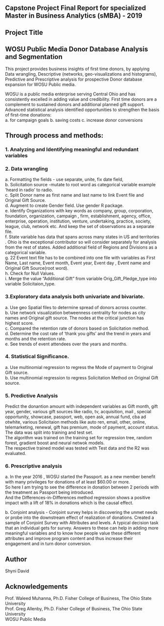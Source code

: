 ## Capstone Project Final Report for specialized Master in Business Analytics (sMBA) - 2019
## Project Title
## WOSU Public Media Donor Database Analysis and Segmentation
 
This project provides business insights of first time donors, by applying Data wrangling, Descriptive (networks, geo-visualizations and histograms), Predictive and Prescriptive analysis for prospective Donor database expansion for WOSU Public media. 

WOSU is a public media enterprise serving Central Ohio and has consistently excelled in adding value and credibility. First time donors are a complement to sustained donors and additional planned gift support. Advanced statistical analysis identified opportunities to strengthen the basis of first-time donations:  
   a. for campaign goals 
 	 b. saving costs 
 	 c. increase donor conversions
  


## Through process and methods:

### 1.	Analyzing and Identifying meaningful and redundant variables

### 2.	Data wrangling   
a. Formatting the fields - use separate, unite, fix date field,    
b. Solicitation source -mutate to root word as categorical variable example ‘heard in radio’  to radio.  
c. Split Donor name as first name and last name  to link Event file and Original Gift Source.   
d. Augment to create Gender field. Use gender R package.   
e. Identify Organizations with key words as company, group, corporation, foundation, organization, campaign , firm, establishment, agency, office, enterprise, operation, institution, venture, undertaking, practice, society, league, club, network etc. And keep the set of observations as a separate file.   
f. State variable has data that spans across many states in US and territories . Ohio is the exceptional contributor so  will consider separately for analysis from the rest of states.  Added additional field of Regions and Divisions as a categorical variable.   
g. 22 Event text file has to be combined into one file with variables as First Name, Last name, Event month, Event year, Event day , Event name and Original Gift Source(root word).    
h. Check for Null Values.    
i. Merge the value “Additional Gift” from variable Orig_Gift_Pledge_type into variable Solicitaion_type.    


### 3.Exploratory data analysis both  univariate and bivariate.  
a. Use geo Spatial files to determine spread  of donors  across counter.    
b. Use network visualization  betweenness centrality for nodes as city names and Original gift source. The nodes at the critical junction has highest score.    
c. Compared the retention rate of donors based on Solicitation method.   
d. Determine the cost rate of ‘thank you gifts’ and the trend in years and months and the retention rate.    
e. See trends of event attendees over the years and months.    


### 4.	Statistical Significance.     
a. Use multinomial regression to regress the Mode of payment to Original Gift source.       
b. Use multinomial regression to regress Solicitation Method on Original Gift source.  


### 5.	 Predictive Analysis   
Predict the donantion amount with independent variables as Gift month, gift year, gender, various gift sources like radio, tv, acquisition, mail , special opportunity, showcase, passport, web, open ask, annual fund, cba ad otwhite, various Solicitaion methods like auto ren, email, other, online, telemarketing, renewal, gift has premium, mode of payment, account status.    
The data was split into training and test set.   
The algorithm was trained on the training set for regression tree, random forest, gradient boost and neural netwok models.   
The respective trained model was tested with Test data and the R2 was evaluated.    



### 6.	Prescriptive analysis
a.	In the year 2016 , WOSU started the Passport.  as a new member benefit with many privileges for donations of at least $60.00 or more.    
So here I am trying to see the difference in donation  between 2 periods with the treatment as Passport  being introduced.   
And the Differences-in-Differences method regression shows a positive impact with a lift of 18% in donations which is the causal effect.   

b.	Conjoint analysis - 
Conjoint survey helps in discovering the unmet needs or probe into the downstream  effect of  realization of donations.
Created  a sample of Conjoint Survey with Attributes and levels. A typical decision task that an individual gets for survey. Answers to these  can help in adding more meaningful variables and to know how people value these different attributes  and improve program content and thus increase  their engagement  and in turn donor conversion.       
 
  
##  Author
   Shyni David  
  
  
##  Acknowledgements
  Prof.  Waleed Muhanna, Ph.D. Fisher College of Business, The Ohio State University  
  Prof. Greg Allenby, Ph.D. Fisher College of Business, The Ohio State University  
  WOSU Public Media 
